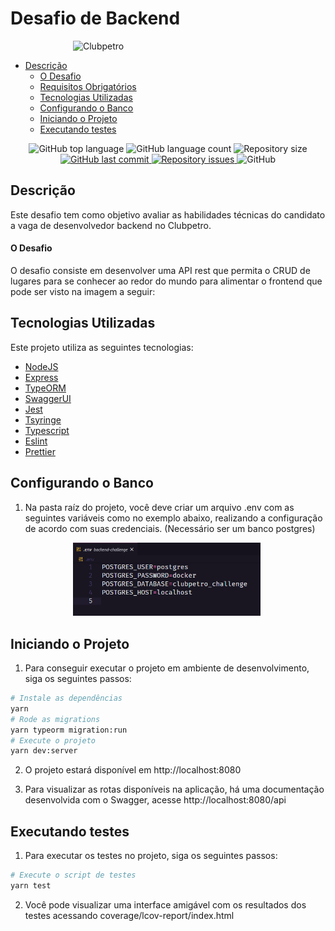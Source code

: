 # Desafio de Backend

<img src="./img/logo-clubpetro.png" style="margin-left: 100px"
     alt="Clubpetro" width="300">

- [Descrição](#descrição)
  - [O Desafio](#o-desafio)
  - [Requisitos Obrigatórios](#requisitos-obrigatórios)
  - [Tecnologias Utilizadas](#tecnologias-utilizadas)
  - [Configurando o Banco](#configurando-o-banco)
  - [Iniciando o Projeto](#iniciando-o-projeto)
  - [Executando testes](#executando-testes)
  
  
 <p align="center">
  <img alt="GitHub top language" src="https://img.shields.io/github/languages/top/gnf22/backend-challenge.svg">

  <img alt="GitHub language count" src="https://img.shields.io/github/languages/count/gnf22/backend-challenge.svg">


  <img alt="Repository size" src="https://img.shields.io/github/languages/code-size/gnf22/backend-challenge.svg">
  
  <a href="https://github.com/gnf22/dsdeliver-sds2/commits/master">
    <img alt="GitHub last commit" src="https://img.shields.io/github/last-commit/gnf22/backend-challenge.svg">
  </a>

  <a href="https://github.com/gnf22/dsdeliver-sds2/commits/master">
    <img alt="Repository issues" src="https://img.shields.io/github/issues/gnf22/backend-challenge.svg">
  </a>

  <img alt="GitHub" src="https://img.shields.io/github/license/gnf22/backend-challenge.svg">
</p>


## Descrição

Este desafio tem como objetivo avaliar as habilidades técnicas do candidato a vaga de desenvolvedor backend no Clubpetro.

#### O Desafio

O desafio consiste em desenvolver uma API rest que permita o CRUD de lugares para se conhecer ao redor do mundo para alimentar o frontend que pode ser visto na imagem a seguir:

## Tecnologias Utilizadas

Este projeto utiliza as seguintes tecnologias:

-  [NodeJS](https://github.com/nodejs/node)
-  [Express](https://github.com/expressjs/express)
-  [TypeORM](https://github.com/typeorm/typeorm)
-  [SwaggerUI](https://github.com/swagger-api/swagger-ui)
-  [Jest](https://github.com/facebook/jest)
-  [Tsyringe](https://github.com/microsoft/tsyringe)
-  [Typescript](https://github.com/microsoft/TypeScript)
-  [Eslint](https://github.com/eslint/eslint)
-  [Prettier](https://github.com/prettier/prettier)

## Configurando o Banco
1. Na pasta raíz do projeto, você deve criar um arquivo .env com as seguintes variáveis como no exemplo abaixo, realizando a configuração de acordo com suas credenciais. (Necessário ser um banco postgres)

<img src="./img/env-example.png" style="margin-left: 100px"
     alt="Clubpetro" width="300">

     
## Iniciando o Projeto

1. Para conseguir executar o projeto em ambiente de desenvolvimento, siga os seguintes passos:
```bash
# Instale as dependências
yarn
# Rode as migrations
yarn typeorm migration:run
# Execute o projeto
yarn dev:server
```

2. O projeto estará disponível em http://localhost:8080

3. Para visualizar as rotas disponíveis na aplicação, há uma documentação desenvolvida com o Swagger, acesse http://localhost:8080/api


## Executando testes
1. Para executar os testes no projeto, siga os seguintes passos:
```bash
# Execute o script de testes
yarn test
```

2. Você pode visualizar uma interface amigável com os resultados dos testes acessando coverage/lcov-report/index.html

